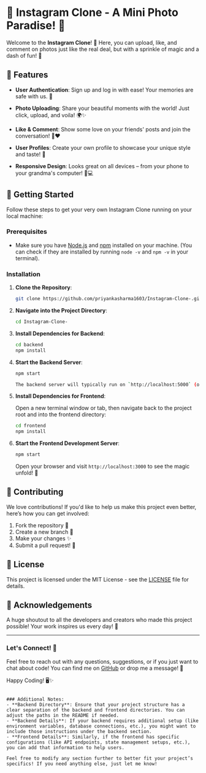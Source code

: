 # 🎉 Instagram Clone - A Mini Photo Paradise! 📸

Welcome to the **Instagram Clone**! 🎈 Here, you can upload, like, and comment on photos just like the real deal, but with a sprinkle of magic and a dash of fun! 🎊

## 🌟 Features

- **User Authentication**: Sign up and log in with ease! Your memories are safe with us. 🔑

- **Photo Uploading**: Share your beautiful moments with the world! Just click, upload, and voila! 🌍✨

- **Like & Comment**: Show some love on your friends' posts and join the conversation! 💬❤️

- **User Profiles**: Create your own profile to showcase your unique style and taste! 🎨

- **Responsive Design**: Looks great on all devices – from your phone to your grandma's computer! 📱💻

## 🚀 Getting Started

Follow these steps to get your very own Instagram Clone running on your local machine:

### Prerequisites

- Make sure you have [Node.js](https://nodejs.org/) and [npm](https://www.npmjs.com/) installed on your machine. (You can check if they are installed by running `node -v` and `npm -v` in your terminal).

### Installation

1. **Clone the Repository**:

   ```bash
   git clone https://github.com/priyankasharma1603/Instagram-Clone-.git
   ```

2. **Navigate into the Project Directory**:

   ```bash
   cd Instagram-Clone-
   ```

3. **Install Dependencies for Backend**:

   ```bash
   cd backend
   npm install
   ```

4. **Start the Backend Server**:

   ```bash
   npm start

   The backend server will typically run on `http://localhost:5000` (or another port specified in your backend code).

5. **Install Dependencies for Frontend**:

   Open a new terminal window or tab, then navigate back to the project root and into the frontend directory:

   ```bash
   cd frontend
   npm install
   ```

6. **Start the Frontend Development Server**:

   ```bash
   npm start
   ```

   Open your browser and visit `http://localhost:3000` to see the magic unfold! 🎉

## 🌈 Contributing

We love contributions! If you'd like to help us make this project even better, here’s how you can get involved:

1. Fork the repository 🍴
2. Create a new branch 🌿
3. Make your changes ✨
4. Submit a pull request! 🚀

## 🤖 License

This project is licensed under the MIT License - see the [LICENSE](LICENSE) file for details.

## 🥳 Acknowledgements

A huge shoutout to all the developers and creators who made this project possible! Your work inspires us every day! 🙌

---

### Let's Connect! 🤝

Feel free to reach out with any questions, suggestions, or if you just want to chat about code! You can find me on [GitHub](https://github.com/priyankasharma1603) or drop me a message! 💬

Happy Coding! 🖥️✨
```

### Additional Notes:
- **Backend Directory**: Ensure that your project structure has a clear separation of the backend and frontend directories. You can adjust the paths in the README if needed.
- **Backend Details**: If your backend requires additional setup (like environment variables, database connections, etc.), you might want to include those instructions under the backend section.
- **Frontend Details**: Similarly, if the frontend has specific configurations (like API endpoints, state management setups, etc.), you can add that information to help users.

Feel free to modify any section further to better fit your project’s specifics! If you need anything else, just let me know!
